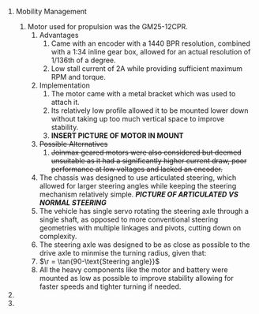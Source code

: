 1. Mobility Management
	1. Motor used for propulsion was the GM25-12CPR.
		1. Advantages
			1. Came with an encoder with a 1440 BPR resolution, combined with a 1:34 inline gear box, allowed for an actual resolution of 1/136th of a degree.
			2. Low stall current of 2A while providing sufficient maximum RPM and torque.
		2. Implementation
			1. The motor came with a metal bracket which was used to attach it.
			2. Its relatively low profile allowed it to be mounted lower down without taking up too much vertical space to improve stability.
			3. **INSERT PICTURE OF MOTOR IN MOUNT**
		3. ~~Possible Alternatives~~
			1. ~~Joinmax geared motors were also considered but deemed unsuitable as it had a significantly higher current draw, poor performance at low voltages and lacked an encoder.~~
		4. The chassis was designed to use articulated steering, which allowed for larger steering angles while keeping the steering mechanism relatively simple. ***PICTURE OF ARTICULATED VS NORMAL STEERING***
		5. The vehicle has single servo rotating the steering axle through a single shaft, as opposed to more conventional steering geometries with multiple linkages and pivots, cutting down on complexity.
		6. The steering axle was designed to be as close as possible to the drive axle to minmise the turning radius, given that:
		7. $\r = \tan{90-\text{Steering angle}}$
		8. All the heavy components like the motor and battery were mounted as low as possible to improve stability allowing for faster speeds and tighter turning if needed.

3. 
4. 
	